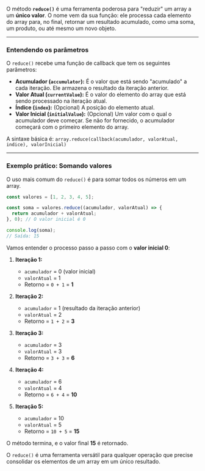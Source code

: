 O método **`reduce()`** é uma ferramenta poderosa para "reduzir" um array a um **único valor**. O nome vem da sua função: ele processa cada elemento do array para, no final, retornar um resultado acumulado, como uma soma, um produto, ou até mesmo um novo objeto.

-----

### Entendendo os parâmetros

O `reduce()` recebe uma função de callback que tem os seguintes parâmetros:

  - **Acumulador (`accumulator`):** É o valor que está sendo "acumulado" a cada iteração. Ele armazena o resultado da iteração anterior.
  - **Valor Atual (`currentValue`):** É o valor do elemento do array que está sendo processado na iteração atual.
  - **Índice (`index`):** (Opcional) A posição do elemento atual.
  - **Valor Inicial (`initialValue`):** (Opcional) Um valor com o qual o acumulador deve começar. Se não for fornecido, o acumulador começará com o primeiro elemento do array.

A sintaxe básica é:
`array.reduce(callback(acumulador, valorAtual, indice), valorInicial)`

-----

### Exemplo prático: Somando valores

O uso mais comum do `reduce()` é para somar todos os números em um array.

```javascript
const valores = [1, 2, 3, 4, 5];

const soma = valores.reduce((acumulador, valorAtual) => {
  return acumulador + valorAtual;
}, 0); // O valor inicial é 0

console.log(soma);
// Saída: 15
```

Vamos entender o processo passo a passo com o **valor inicial 0**:

1.  **Iteração 1:**

      - `acumulador` = 0 (valor inicial)
      - `valorAtual` = 1
      - Retorno = `0 + 1` = **1**

2.  **Iteração 2:**

      - `acumulador` = 1 (resultado da iteração anterior)
      - `valorAtual` = 2
      - Retorno = `1 + 2` = **3**

3.  **Iteração 3:**

      - `acumulador` = 3
      - `valorAtual` = 3
      - Retorno = `3 + 3` = **6**

4.  **Iteração 4:**

      - `acumulador` = 6
      - `valorAtual` = 4
      - Retorno = `6 + 4` = **10**

5.  **Iteração 5:**

      - `acumulador` = 10
      - `valorAtual` = 5
      - Retorno = `10 + 5` = **15**

O método termina, e o valor final **15** é retornado.

O `reduce()` é uma ferramenta versátil para qualquer operação que precise consolidar os elementos de um array em um único resultado.
